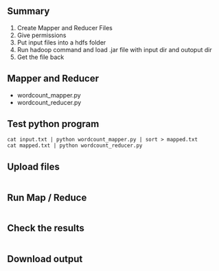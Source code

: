 ## Summary

1. Create Mapper and Reducer Files
2. Give permissions
3. Put input files into a hdfs folder
4. Run hadoop command and load .jar file with input dir and outoput dir
5. Get the file back

## Mapper and Reducer

* wordcount_mapper.py
* wordcount_reducer.py

## Test python program
```
cat input.txt | python wordcount_mapper.py | sort > mapped.txt
cat mapped.txt | python wordcount_reducer.py
```
## Upload files

```
```

## Run Map / Reduce

```
```

## Check the results

```
```

## Download output

```
```



